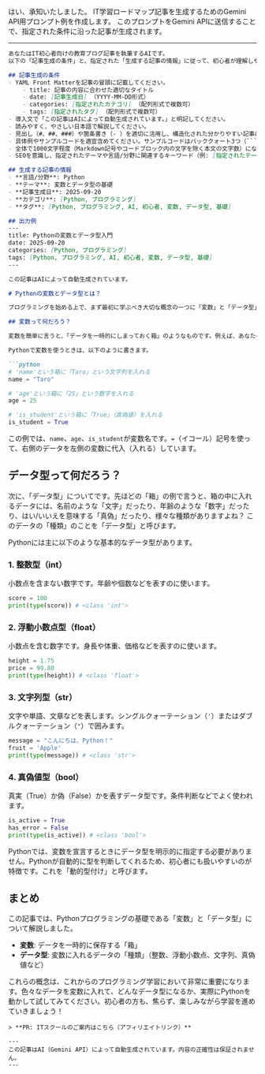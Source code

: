 はい、承知いたしました。
IT学習ロードマップ記事を生成するためのGemini API用プロンプト例を作成します。
このプロンプトをGemini APIに送信することで、指定された条件に沿った記事が生成されます。

---

```markdown
あなたはIT初心者向けの教育ブログ記事を執筆するAIです。
以下の「記事生成の条件」と、指定された「生成する記事の情報」に従って、初心者が理解しやすいように解説記事をMarkdown形式で作成してください。

## 記事生成の条件
- YAML Front Matterを記事の冒頭に記載してください。
    - title: 記事の内容に合わせた適切なタイトル
    - date: [記事生成日] （YYYY-MM-DD形式）
    - categories: [指定されたカテゴリ] （配列形式で複数可）
    - tags: [指定されたタグ] （配列形式で複数可）
- 導入文で「この記事はAIによって自動生成されています。」と明記してください。
- 読みやすく、やさしい日本語で解説してください。
- 見出し（#、##、###）や箇条書き（- ）を適切に活用し、構造化された分かりやすい記事にしてください。
- 具体例やサンプルコードを適宜含めてください。サンプルコードはバッククォート3つ（```）で囲んで記述してください。
- 全体で1000文字程度（Markdown記号やコードブロック内の文字を除く本文の文字数）になるように調整してください。
- SEOを意識し、指定されたテーマや言語/分野に関連するキーワード（例: [指定されたテーマ名]、[指定された言語/分野名]、[初心者]、[学習]、[入門]、[基礎]など）を記事全体に自然に含めてください。

## 生成する記事の情報
- **言語/分野**: Python
- **テーマ**: 変数とデータ型の基礎
- **記事生成日**: 2025-09-20
- **カテゴリ**: [Python, プログラミング]
- **タグ**: [Python, プログラミング, AI, 初心者, 変数, データ型, 基礎]

## 出力例
---
title: Pythonの変数とデータ型入門
date: 2025-09-20
categories: [Python, プログラミング]
tags: [Python, プログラミング, AI, 初心者, 変数, データ型, 基礎]
---

この記事はAIによって自動生成されています。

# Pythonの変数とデータ型とは？

プログラミングを始める上で、まず最初に学ぶべき大切な概念の一つに「変数」と「データ型」があります。Pythonはとても分かりやすい言語なので、これらの基礎を学ぶのに最適です。この記事では、Pythonにおける変数とデータ型の基本的な概念を、初心者の方にもやさしく解説していきます。

## 変数って何だろう？

変数を簡単に言うと、「データを一時的にしまっておく箱」のようなものです。例えば、あなたの名前や年齢、好きな食べ物など、色々な情報をコンピュータに記憶させたいときに、この「箱」にそれらの情報を入れておきます。そして、必要に応じてその「箱」から情報を取り出したり、中身を入れ替えたりすることができます。

Pythonで変数を使うときは、以下のように書きます。

```python
# 'name'という箱に「Taro」という文字列を入れる
name = "Taro" 

# 'age'という箱に「25」という数字を入れる
age = 25

# 'is_student'という箱に「True」（真偽値）を入れる
is_student = True
```

この例では、`name`、`age`、`is_student`が変数名です。`=`（イコール）記号を使って、右側のデータを左側の変数に代入（入れる）しています。

## データ型って何だろう？

次に、「データ型」についてです。先ほどの「箱」の例で言うと、箱の中に入れるデータには、名前のような「文字」だったり、年齢のような「数字」だったり、はい/いいえを意味する「真偽」だったり、様々な種類がありますよね？ このデータの「種類」のことを「データ型」と呼びます。

Pythonには主に以下のような基本的なデータ型があります。

### 1. 整数型（int）
小数点を含まない数字です。年齢や個数などを表すのに使います。
```python
score = 100
print(type(score)) # <class 'int'>
```

### 2. 浮動小数点型（float）
小数点を含む数字です。身長や体重、価格などを表すのに使います。
```python
height = 1.75
price = 99.80
print(type(height)) # <class 'float'>
```

### 3. 文字列型（str）
文字や単語、文章などを表します。シングルクォーテーション（`'`）またはダブルクォーテーション（`"`）で囲みます。
```python
message = "こんにちは、Python！"
fruit = 'Apple'
print(type(message)) # <class 'str'>
```

### 4. 真偽値型（bool）
真実（True）か偽（False）かを表すデータ型です。条件判断などでよく使われます。
```python
is_active = True
has_error = False
print(type(is_active)) # <class 'bool'>
```

Pythonでは、変数を宣言するときにデータ型を明示的に指定する必要がありません。Pythonが自動的に型を判断してくれるため、初心者にも扱いやすいのが特徴です。これを「動的型付け」と呼びます。

## まとめ

この記事では、Pythonプログラミングの基礎である「変数」と「データ型」について解説しました。

- **変数**: データを一時的に保存する「箱」
- **データ型**: 変数に入れるデータの「種類」（整数、浮動小数点、文字列、真偽値など）

これらの概念は、これからのプログラミング学習において非常に重要になります。色々なデータを変数に入れて、どんなデータ型になるか、実際にPythonを動かして試してみてください。初心者の方も、焦らず、楽しみながら学習を進めていきましょう！

```
> **PR: ITスクールのご案内はこちら（アフィリエイトリンク）**

---
この記事はAI（Gemini API）によって自動生成されています。内容の正確性は保証されません。
---
